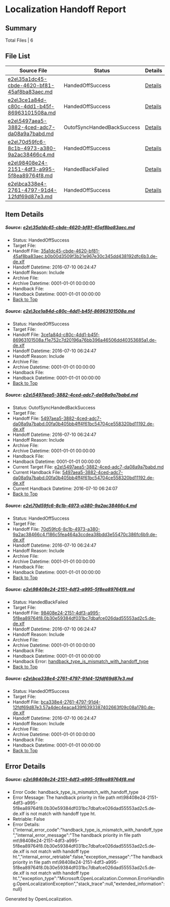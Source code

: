 # <a name='report-top'></a> Localization Handoff Report

## Summary
 Total Files | 6

## File List
 Source File | Status | Details 
 ----------- | ------ | ------- 
 [e2e\35a1dc45-cbde-4620-bf81-45af8ba83aec.md](https://github.com/OpenLocalizationTestOrg/oltest/blob/74ae2d0915ba2dc77369dc23ce8c49a46bf9ba5a/e2e/35a1dc45-cbde-4620-bf81-45af8ba83aec.md) | HandedOffSuccess | [Details](#0186145f0293b991bd5b87335b87bd1c0f1a26532)
 [e2e\3ce1a84d-c80c-4dd1-b45f-86963101508a.md](https://github.com/OpenLocalizationTestOrg/oltest/blob/e254aec0936097bc190c6eb67fac34d4243c6d58/e2e/3ce1a84d-c80c-4dd1-b45f-86963101508a.md) | HandedOffSuccess | [Details](#ff5477769f33e413021d00429abdac6094895f593)
 [e2e\5497aea5-3882-4ced-adc7-da08a9a7babd.md](https://github.com/OpenLocalizationTestOrg/oltest/blob/fce33333cb54e3221a19d3197a1028964e2e3594/e2e/5497aea5-3882-4ced-adc7-da08a9a7babd.md) | OutofSyncHandedBackSuccess | [Details](#2e91f8cd81eead3e0402b701b38c88940b9b46566)
 [e2e\70d59fc6-8c1b-4973-a380-9a2ac38466c4.md](https://github.com/OpenLocalizationTestOrg/oltest/blob/74ae2d0915ba2dc77369dc23ce8c49a46bf9ba5a/e2e/70d59fc6-8c1b-4973-a380-9a2ac38466c4.md) | HandedOffSuccess | [Details](#9031b57cb6f5caaca63c480fd7f150f1f25da0bc7)
 [e2e\98408e24-2151-4df3-a995-5f8ea89764f8.md](https://github.com/OpenLocalizationTestOrg/oltest/blob/a81475466079f619e3928e1766f662f70de3b579/e2e/98408e24-2151-4df3-a995-5f8ea89764f8.md) | HandedBackFailed | [Details](#16c736d584a73a6d1e94ddeff2a4d6860a5dedea8)
 [e2e\bca338e4-2761-4797-91d4-12fdf69d87e3.md](https://github.com/OpenLocalizationTestOrg/oltest/blob/1a3412af4796ddd7b6da549314528bae1a6aec2c/e2e/bca338e4-2761-4797-91d4-12fdf69d87e3.md) | HandedOffSuccess | [Details](#ae1b9f91fb1c36d1b10a6ff15f1f9dd14ca098ca10)

## Item Details
##### <a name='0186145f0293b991bd5b87335b87bd1c0f1a26532'></a> Source: [e2e\35a1dc45-cbde-4620-bf81-45af8ba83aec.md](https://github.com/OpenLocalizationTestOrg/oltest/blob/74ae2d0915ba2dc77369dc23ce8c49a46bf9ba5a/e2e/35a1dc45-cbde-4620-bf81-45af8ba83aec.md)
* Status: HandedOffSuccess
* Target File: 
* Handoff File: [35a1dc45-cbde-4620-bf81-45af8ba83aec.b0b00d3509f3b21e967e30c345dd438192dfc6b3.de-de.xlf](https://github.com/OpenLocalizationTestOrg/olhandoff-e2e/blob/3a02c15e8de9450ca7e18a522fdde56faa1982f8/ol-handoff/OpenLocalizationTestOrg/oltest-dede-fly/ci/35a1dc45-cbde-4620-bf81-45af8ba83aec.b0b00d3509f3b21e967e30c345dd438192dfc6b3.de-de.xlf)
* Handoff Datetime: 2016-07-10 06:24:47
* Handoff Reason: Include
* Archive File: 
* Archive Datetime: 0001-01-01 00:00:00
* Handback File: 
* Handback Datetime: 0001-01-01 00:00:00
* [Back to Top](#report-top)

##### <a name='ff5477769f33e413021d00429abdac6094895f593'></a> Source: [e2e\3ce1a84d-c80c-4dd1-b45f-86963101508a.md](https://github.com/OpenLocalizationTestOrg/oltest/blob/e254aec0936097bc190c6eb67fac34d4243c6d58/e2e/3ce1a84d-c80c-4dd1-b45f-86963101508a.md)
* Status: HandedOffSuccess
* Target File: 
* Handoff File: [3ce1a84d-c80c-4dd1-b45f-86963101508a.f1e752c7d20196a76bb396a46506dd40353685a1.de-de.xlf](https://github.com/OpenLocalizationTestOrg/olhandoff-e2e/blob/3a02c15e8de9450ca7e18a522fdde56faa1982f8/ol-handoff/OpenLocalizationTestOrg/oltest-dede-fly/ci/3ce1a84d-c80c-4dd1-b45f-86963101508a.f1e752c7d20196a76bb396a46506dd40353685a1.de-de.xlf)
* Handoff Datetime: 2016-07-10 06:24:47
* Handoff Reason: Include
* Archive File: 
* Archive Datetime: 0001-01-01 00:00:00
* Handback File: 
* Handback Datetime: 0001-01-01 00:00:00
* [Back to Top](#report-top)

##### <a name='2e91f8cd81eead3e0402b701b38c88940b9b46566'></a> Source: [e2e\5497aea5-3882-4ced-adc7-da08a9a7babd.md](https://github.com/OpenLocalizationTestOrg/oltest/blob/fce33333cb54e3221a19d3197a1028964e2e3594/e2e/5497aea5-3882-4ced-adc7-da08a9a7babd.md)
* Status: OutofSyncHandedBackSuccess
* Target File: 
* Handoff File: [5497aea5-3882-4ced-adc7-da08a9a7babd.00fa0b405bb4ff4f61bc54704ce558320bd11192.de-de.xlf](https://github.com/OpenLocalizationTestOrg/olhandoff-e2e/blob/3a02c15e8de9450ca7e18a522fdde56faa1982f8/ol-handoff/OpenLocalizationTestOrg/oltest-dede-fly/ci/5497aea5-3882-4ced-adc7-da08a9a7babd.00fa0b405bb4ff4f61bc54704ce558320bd11192.de-de.xlf)
* Handoff Datetime: 2016-07-10 06:24:47
* Handoff Reason: Include
* Archive File: 
* Archive Datetime: 0001-01-01 00:00:00
* Handback File: 
* Handback Datetime: 0001-01-01 00:00:00
* Current Target File: [e2e\5497aea5-3882-4ced-adc7-da08a9a7babd.md](https://github.com/OpenLocalizationTestOrg/oltest-dede-fly/blob/a62a50b9775ddd353ee9325ac95cea54f9d64032/e2e/5497aea5-3882-4ced-adc7-da08a9a7babd.md)
* Current Handback File: [5497aea5-3882-4ced-adc7-da08a9a7babd.00fa0b405bb4ff4f61bc54704ce558320bd11192.de-de.xlf](https://github.com/OpenLocalizationTestOrg/olhandback-e2e/blob/b690a3ec868dd632611bcbd0c858c14ee4677faf/ol-handback/OpenLocalizationTestOrg/oltest-dede-fly/ci/5497aea5-3882-4ced-adc7-da08a9a7babd.00fa0b405bb4ff4f61bc54704ce558320bd11192.de-de.xlf)
* Current Handback Datetime: 2016-07-10 06:24:07
* [Back to Top](#report-top)

##### <a name='9031b57cb6f5caaca63c480fd7f150f1f25da0bc7'></a> Source: [e2e\70d59fc6-8c1b-4973-a380-9a2ac38466c4.md](https://github.com/OpenLocalizationTestOrg/oltest/blob/74ae2d0915ba2dc77369dc23ce8c49a46bf9ba5a/e2e/70d59fc6-8c1b-4973-a380-9a2ac38466c4.md)
* Status: HandedOffSuccess
* Target File: 
* Handoff File: [70d59fc6-8c1b-4973-a380-9a2ac38466c4.f186c5fea464a3ccdea38bdd3e55470c386fc6b9.de-de.xlf](https://github.com/OpenLocalizationTestOrg/olhandoff-e2e/blob/3a02c15e8de9450ca7e18a522fdde56faa1982f8/ol-handoff/OpenLocalizationTestOrg/oltest-dede-fly/ci/70d59fc6-8c1b-4973-a380-9a2ac38466c4.f186c5fea464a3ccdea38bdd3e55470c386fc6b9.de-de.xlf)
* Handoff Datetime: 2016-07-10 06:24:47
* Handoff Reason: Include
* Archive File: 
* Archive Datetime: 0001-01-01 00:00:00
* Handback File: 
* Handback Datetime: 0001-01-01 00:00:00
* [Back to Top](#report-top)

##### <a name='16c736d584a73a6d1e94ddeff2a4d6860a5dedea8'></a> Source: [e2e\98408e24-2151-4df3-a995-5f8ea89764f8.md](https://github.com/OpenLocalizationTestOrg/oltest/blob/a81475466079f619e3928e1766f662f70de3b579/e2e/98408e24-2151-4df3-a995-5f8ea89764f8.md)
* Status: HandedBackFailed
* Target File: 
* Handoff File: [98408e24-2151-4df3-a995-5f8ea89764f8.0b30e59384df031bc7dbafce026dad55553ad2c5.de-de.xlf](https://github.com/OpenLocalizationTestOrg/olhandoff-e2e/blob/3a02c15e8de9450ca7e18a522fdde56faa1982f8/ol-handoff/OpenLocalizationTestOrg/oltest-dede-fly/ci/98408e24-2151-4df3-a995-5f8ea89764f8.0b30e59384df031bc7dbafce026dad55553ad2c5.de-de.xlf)
* Handoff Datetime: 2016-07-10 06:24:47
* Handoff Reason: Include
* Archive File: 
* Archive Datetime: 0001-01-01 00:00:00
* Handback File: 
* Handback Datetime: 0001-01-01 00:00:00
* Handback Error: [handback_type_is_mismatch_with_handoff_type](#16c736d584a73a6d1e94ddeff2a4d6860a5dedea8handback_type_is_mismatch_with_handoff_type)
* [Back to Top](#report-top)

##### <a name='ae1b9f91fb1c36d1b10a6ff15f1f9dd14ca098ca10'></a> Source: [e2e\bca338e4-2761-4797-91d4-12fdf69d87e3.md](https://github.com/OpenLocalizationTestOrg/oltest/blob/1a3412af4796ddd7b6da549314528bae1a6aec2c/e2e/bca338e4-2761-4797-91d4-12fdf69d87e3.md)
* Status: HandedOffSuccess
* Target File: 
* Handoff File: [bca338e4-2761-4797-91d4-12fdf69d87e3.57a4dec4eaca439f6393387402663f09c08a1780.de-de.xlf](https://github.com/OpenLocalizationTestOrg/olhandoff-e2e/blob/3a02c15e8de9450ca7e18a522fdde56faa1982f8/ol-handoff/OpenLocalizationTestOrg/oltest-dede-fly/ci/bca338e4-2761-4797-91d4-12fdf69d87e3.57a4dec4eaca439f6393387402663f09c08a1780.de-de.xlf)
* Handoff Datetime: 2016-07-10 06:24:47
* Handoff Reason: Include
* Archive File: 
* Archive Datetime: 0001-01-01 00:00:00
* Handback File: 
* Handback Datetime: 0001-01-01 00:00:00
* [Back to Top](#report-top)


## Error Details
##### <a name='16c736d584a73a6d1e94ddeff2a4d6860a5dedea8handback_type_is_mismatch_with_handoff_type'></a> Source: [e2e\98408e24-2151-4df3-a995-5f8ea89764f8.md](#16c736d584a73a6d1e94ddeff2a4d6860a5dedea8)
* Error Code: handback_type_is_mismatch_with_handoff_type
* Error Message: The handback priority in file path mt\98408e24-2151-4df3-a995-5f8ea89764f8.0b30e59384df031bc7dbafce026dad55553ad2c5.de-de.xlf is not match with handoff type ht.
* Retriable: False
* Error Details: {"internal_error_code":"handback_type_is_mismatch_with_handoff_type","internal_error_message":"The handback priority in file path mt\\98408e24-2151-4df3-a995-5f8ea89764f8.0b30e59384df031bc7dbafce026dad55553ad2c5.de-de.xlf is not match with handoff type ht.","internal_error_retriable":false,"exception_message":"The handback priority in file path mt\\98408e24-2151-4df3-a995-5f8ea89764f8.0b30e59384df031bc7dbafce026dad55553ad2c5.de-de.xlf is not match with handoff type ht.","exception_type":"Microsoft.OpenLocalization.Common.ErrorHandling.OpenLocalizationException","stack_trace":null,"extended_information":null}


Generated by OpenLocalization.
